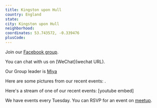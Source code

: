 ```yaml
---
title: Kingston upon Hull
country: England
state: 
city: Kingston upon Hull
neighborhood: 
coordinates: 53.743572, -0.339476
plusCode:
---
```

Join our [Facebook group](https://www.facebook.com/groups/free.code.camp.kingston.upon.hull).

You can chat with us on [WeChat](wechat URL).

Our Group leader is [Miya](freecodecamp.org/miya)

Here are some pictures from our recent events:
![]().

Here's a stream of one of our recent events:
[youtube embed]

We have events every Tuesday. You can RSVP for an event on [meetup](meetupurl).
